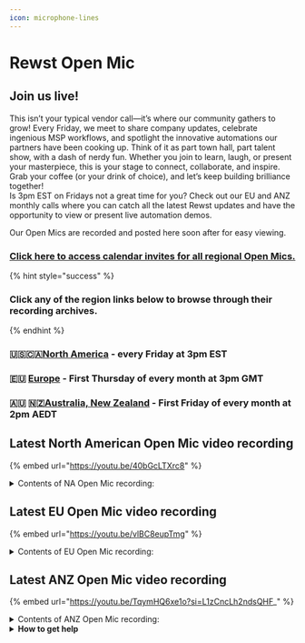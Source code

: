 ```yaml
---
icon: microphone-lines
---
```


# Rewst Open Mic



## **Join us live!**

This isn’t your typical vendor call—it’s where our community gathers to grow! Every Friday, we meet to share company updates, celebrate ingenious MSP workflows, and spotlight the innovative automations our partners have been cooking up. Think of it as part town hall, part talent show, with a dash of nerdy fun. Whether you join to learn, laugh, or present your masterpiece, this is your stage to connect, collaborate, and inspire. Grab your coffee (or your drink of choice), and let’s keep building brilliance together!\
Is 3pm EST on Fridays not a great time for you? Check out our EU and ANZ monthly calls where you can catch all the latest Rewst updates and have the opportunity to view or present live automation demos.

Our Open Mics are recorded and posted here soon after for easy viewing.&#x20;

### [Click here to access calendar invites for all regional Open Mics.](https://go.rew.st/open-mic?hs_preview=BFeQDWBI-187816500244)

{% hint style="success" %}
### Click any of the region links below to browse through their recording archives.
{% endhint %}

### 🇺🇸🇨🇦[North America](roc-open-mics-north-america/) - every Friday at 3pm EST

### 🇪🇺 [Europe](roc-open-mics-europe/) - First Thursday of every month at 3pm GMT

### 🇦🇺 🇳🇿[Australia, New Zealand](roc-open-mics-oceania/) - First Friday of every month at 2pm AEDT



## Latest North American Open Mic video recording

{% embed url="https://youtu.be/40bGcLTXrc8" %}

<details>

<summary>Contents of NA Open Mic recording:</summary>

* 🧩 Brooke outlines product updates: two ConnectWise PSA fixes (date-time parsing and opportunity ID handling), smarter template overrides, fewer GraphQL calls, and streamlined Microsoft CSP tenant transfers.
* 🛡️ JP shares dev notes: configurable password length, updates for ConnectWise time-entry API changes, and added Google Workspace offboarding capabilities.
* 🤖 Paul demos the OpenAI Ticket Sentiment Analysis crate, showing setup, JSON outputs, escalation thresholds, and how to customize or unsync subworkflows.
* 🎓 Eddie highlights education wins, congratulates new certification holders, and walks through Learn on Rewst plus live trainings and Friday office hours.
* 🧪 Andre (Apex Computers) presents a compact Autotask workflow that classifies tickets with AI and auto-sets issue/sub-issue types, illustrating a fast, focused approach.
* 🧰 Alex (SJA Solutions), new to Rewst, debuts a device add/remove workflow with Duo approval, NinjaOne actions, tags for decommissioning, and automatic ticket auditing.
* 🗣️ Group Discussion explores using OpenAI for ticket QA on closure, with guidance to repurpose the sentiment crate and craft role-specific prompts.
* 🔧 Stuart & Team surface an Autotask V2 question about user-defined fields, agreeing to pursue a product ticket and verify task coverage.

</details>

## Latest EU Open Mic video recording

{% embed url="https://youtu.be/vlBC8eupTmg" %}

<details>

<summary>Contents of EU Open Mic recording:</summary>

* ⚙️ Leia demos her first custom workflow: tracking tickets moved to “waiting for approval,” storing audit data in Azure SQL, and troubleshooting with SQL queries.
* 📊 Sarah, a product manager at Rewst, who covers suborg support inheritance and CSP automation enhancements.
* 🤝 Pizza, a lead developer, who demos upcoming RoboRewsty AI features like Chat with Docs, workflow analysis, and automated documentation.
* 📦 JP shares marketplace updates, introducing new crates for password rotation and Autotask configuration contact-matching.
* 📚 Clea presents education updates, highlighting new courses (ROI with Rewst, Troubleshooting), certificate programs, and LMS improvements.

</details>

## Latest ANZ Open Mic video recording

{% embed url="https://youtu.be/TqymHQ6xe1o?si=L1zCncLh2ndsQHF_" %}

<details>

<summary>Contents of ANZ Open Mic recording:</summary>

* 🛠️ Jake shares product updates including Microsoft CSP linking, RoboRewsty beta rollout, workflow auto-documentation, and failure tracing.
* 📦 Jake covers marketplace updates with a new Autotask crate, bug fixes, billing improvements, and upcoming BitLocker and workstation offboarding features.
* 🤖 Jake highlights dev updates such as GPT-5 model integration, Entra sign-in improvements, bug fixes, and upcoming DropSuite integration.
* 🎓 Jake closes with education news, introducing new Troubleshooting in Rewst and ROI with Rewst courses.
* 📧 Ben demos his Weekly Change Digest workflow, which emails a clear summary of new and updated workflows to help his team track changes.
* 🔐 Ryan presents a Defender for Endpoint integration, using an AI-built API spec to generate vulnerability notifications, HTML emails, and CSV attachments.
* 📂 Josh shows his SharePoint and OneDrive migration workflow, which logs progress in ConnectWise tickets, manages jobs in the background, and improves client visibility.
* ⚡ Ray demonstrates using GraphQL in forms to speed up data retrieval, reuse previous execution results, and prefill multiple dropdowns dynamically.
* 💬 The group discusses client portal performance, caching strategies, and ideas for future sessions including AI-powered workflow creation.

</details>

<details>

<summary><strong>How to get help</strong></summary>

* 💬 Chat (Discord): [https://discord.gg/rewst​​ ](https://discord.gg/rewst%E2%80%8B%E2%80%8B)
  * Private #\{{ msp \}} channel
  * \#the-kewp
* 🎫 Submit Tickets to: the\_roc@rewst.io
* 📝 Feature Request + Integration Requests: [https://rewst.canny.io/](https://rewst.canny.io/)

**CLUCK UNIVERSITY – REWST TRAINING:**&#x20;

* 👨‍🏫 Live Instructor-Led Training: [https://calendly.com/cluck-u/](https://calendly.com/cluck-u/)
* 🏁 Rewst Foundations Training: [https://docs.rewst.help/cluck-university/rewst-foundations-10x](https://docs.rewst.help/cluck-university/rewst-foundations-10x)
* ▶️ On-demand Videos: [https://docs.rewst.help/cluck-university/rewst-foundations-10x](https://docs.rewst.help/cluck-university/rewst-foundations-10x)

**DOCS:**&#x20;

* 🥚 Rewst Docs: [https://docs.rewst.help ](https://docs.rewst.help)
* ⛩️ Jinja Docs: [https://jinja.palletsprojects.com/](https://jinja.palletsprojects.com/)

**KEY LINKS:**&#x20;

* 📝 Feature Request + Integration Requests: [https://rewst.canny.io/](https://rewst.canny.io/)

</details>

